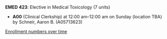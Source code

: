 **EMED 423**: Elective in Medical Toxicology (7 units)

- **A00** (Clinical Clerkship) at 12:00 am–12:00 am on Sunday (location TBA) by Schneir, Aaron B. (A05713623)

[Enrollment numbers over time](./EMED423.tsv)
